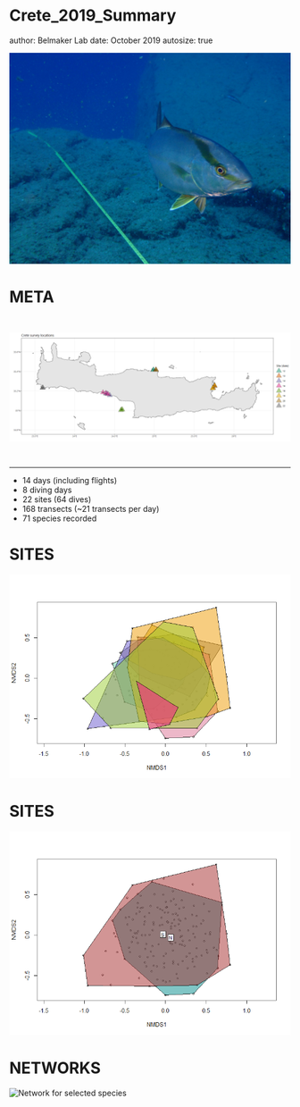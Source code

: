 Crete_2019_Summary
========================================================
author: Belmaker Lab
date: October 2019
autosize: true

![Seriola dumerili](SeriolaDumerili.JPG)

META
========================================================
![Map of dives](figures/Crete_locations.png)
***

- 14 days (including flights)
- 8 diving days
- 22 sites (64 dives)
- 168 transects (~21 transects per day)
- 71 species recorded

SITES
========================================================
![NMDS grouped by sites](figures/NMDS_site.png)

SITES
========================================================
![NMDS grouped by location](figures/NMDS_South_North.png)

NETWORKS
========================================================
![Network for selected species]()
